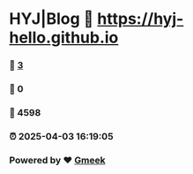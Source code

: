 # HYJ|Blog :link: https://hyj-hello.github.io 
### :page_facing_up: [3](https://hyj-hello.github.io/tag.html) 
### :speech_balloon: 0 
### :hibiscus: 4598 
### :alarm_clock: 2025-04-03 16:19:05 
### Powered by :heart: [Gmeek](https://github.com/Meekdai/Gmeek)
